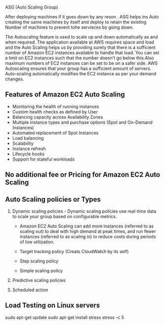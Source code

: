 ASG (Auto Scaling Group)

After deploying machines if it goes down by any reson . ASG helps ins Auto creating the same machines by itself and deploy to retain the existing Number of machines to prevent tohe servieces by going down.

The Autoscaling feature is used to scale up and down automatically as and when required.
The application available at AWS requires space and load and the Auto Scaling helps us by providing surety that there is a sufficient number of Amazon EC2 instances available to handle that load.
You can set a limit on EC2 instances such that the number doesn't go below this.Also maximum numbers of EC2 instances can be set to be on a safer side.
AWS Autoscaling ensures that your group has a sufficient amount of servers.
Auto-scaling automatically modifies the EC2 instance as per your demand changes.


## Features of Amazon EC2 Auto Scaling

- Monitoring the health of running instances
- Custom health checks as defined by User
- Balancing capacity across Availability Zones
- Multiple instance types and purchase options (Spot and On-Demand Instances)
- Automated replacement of Spot Instances
- Load balancing
- Scalability
- Instance refresh
- Lifecycle hooks
- Support for stateful workloads

## No additional fee or Pricing for Amazon EC2 Auto Scaling

## Auto Scaling policies or Types

1. Dynamic scaling policies - Dynamic scaling policies use real-time data to scale your group based on configurable metrics.
     - Amazon EC2 Auto Scaling can add more instances (referred to as scaling out) to deal with high demand at peak times, and run fewer instances (referred to as scaling in) to reduce costs during periods of low utilization. 
     
    - Target tracking policy (Creats CloudWatch by its self)

    - Step scaling policy
    - Simple scaling policy

2. Predictive scaling policies
3. Scheduled action

## Load Testing on Linux servers

sudo apt-get update
sudo apt-get install stress
stress -c 5